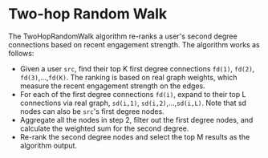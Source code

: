 # Two-hop Random Walk

The TwoHopRandomWalk algorithm re-ranks a user's second degree connections based on recent engagement strength. The algorithm works as follows:

- Given a user `src`, find their top K first degree connections `fd(1)`, `fd(2)`, `fd(3)`,...,`fd(K)`. The ranking is based on real graph weights, which measure the recent engagement strength on the edges.
- For each of the first degree connections `fd(i)`, expand to their top L connections via real graph, `sd(i,1)`, `sd(i,2)`,...,`sd(i,L)`. Note that sd nodes can also be `src`'s first degree nodes.
- Aggregate all the nodes in step 2, filter out the first degree nodes, and calculate the weighted sum for the second degree.
- Re-rank the second degree nodes and select the top M results as the algorithm output.
